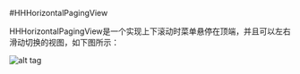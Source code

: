 #HHHorizontalPagingView

HHHorizontalPagingView是一个实现上下滚动时菜单悬停在顶端，并且可以左右滑动切换的视图，如下图所示：



![alt tag](https://s3.amazonaws.com/f.cl.ly/items/3n0u3T47471R0b373x0w/1.gif")
